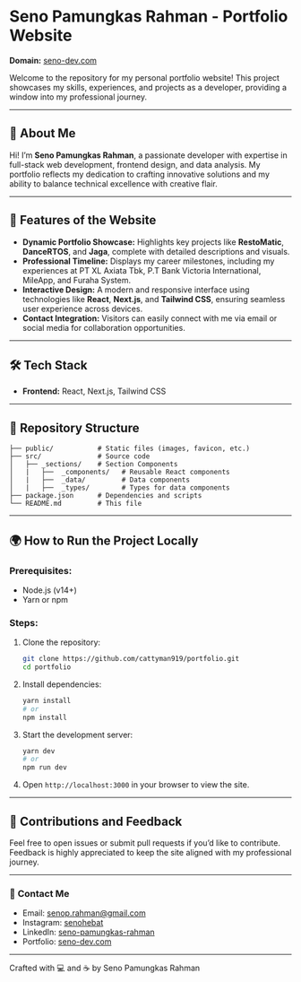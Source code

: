 # Seno Pamungkas Rahman - Portfolio Website

**Domain:** [seno-dev.com](https://senop.dev)

Welcome to the repository for my personal portfolio website! This project showcases my skills, experiences, and projects as a developer, providing a window into my professional journey.

---

## 🌟 **About Me**

Hi! I’m **Seno Pamungkas Rahman**, a passionate developer with expertise in full-stack web development, frontend design, and data analysis. My portfolio reflects my dedication to crafting innovative solutions and my ability to balance technical excellence with creative flair.

---

## 🚀 **Features of the Website**

- **Dynamic Portfolio Showcase:** Highlights key projects like **RestoMatic**, **DanceRTOS**, and **Jaga**, complete with detailed descriptions and visuals.
- **Professional Timeline:** Displays my career milestones, including my experiences at PT XL Axiata Tbk, P.T Bank Victoria International, MileApp, and Furaha System.
- **Interactive Design:** A modern and responsive interface using technologies like **React**, **Next.js**, and **Tailwind CSS**, ensuring seamless user experience across devices.
- **Contact Integration:** Visitors can easily connect with me via email or social media for collaboration opportunities.

---

## 🛠️ **Tech Stack**

- **Frontend:** React, Next.js, Tailwind CSS

---

## 📂 **Repository Structure**

```plaintext
├── public/           # Static files (images, favicon, etc.)
├── src/              # Source code
│   ├── _sections/    # Section Components
│   |   ├──  _components/   # Reusable React components
│   |   ├──  _data/         # Data components
│   |   ├──  _types/        # Types for data components
├── package.json      # Dependencies and scripts
└── README.md         # This file
```

---

## 🌍 **How to Run the Project Locally**

### Prerequisites:

- Node.js (v14+)
- Yarn or npm

### Steps:

1. Clone the repository:

   ```bash
   git clone https://github.com/cattyman919/portfolio.git
   cd portfolio
   ```

2. Install dependencies:

   ```bash
   yarn install
   # or
   npm install
   ```

3. Start the development server:

   ```bash
   yarn dev
   # or
   npm run dev
   ```

4. Open `http://localhost:3000` in your browser to view the site.

---

## 👏 **Contributions and Feedback**

Feel free to open issues or submit pull requests if you’d like to contribute. Feedback is highly appreciated to keep the site aligned with my professional journey.

---

### 📧 **Contact Me**

- Email: [senop.rahman@gmail.com](mailto:senop.rahman@gmail.com)
- Instagram: [senohebat](https://www.instagram.com/senohebat/)
- LinkedIn: [seno-pamungkas-rahman](https://www.linkedin.com/in/seno-pamungkas-rahman-714341192)
- Portfolio: [seno-dev.com](https://seno-dev.com)

---

Crafted with 💻 and ☕ by Seno Pamungkas Rahman
